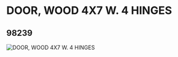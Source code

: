 # DOOR, WOOD 4X7 W. 4 HINGES
## 98239
![DOOR, WOOD 4X7 W. 4 HINGES](https://lc-www-live-s.legocdn.com/media/bricks/5/2/4648873.jpg)